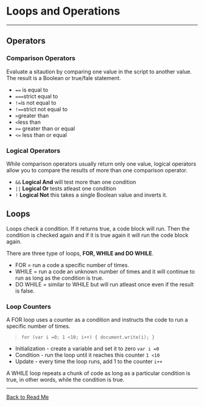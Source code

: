 # Loops and Operations

---

## Operators

### Comparison Operators

Evaluate a sitaution by comparing one value in the script to another value. The result is a Boolean or true/fale statement.

- `==` is equal to
- `===`strict equal to
- `!=`is not equal to 
- `!==`strict not equal to
- `>`greater than
- `<`less than
- `>=` greater than or equal
- `<=` less than or equal

### Logical Operators

While comparison operators usually return only one value, logical operators allow you to compare the results of more than one comparison operator.

- `&&` **Logical And** will test more than one condition
- `||` **Logical Or** tests atleast one condition
- `!` **Logical Not** this takes a single Boolean value and inverts it.

## Loops

Loops check a condition. If it returns true, a code block will run. Then the condition is checked again and if it is true again it will run the code block again.

There are three type of loops, **FOR, WHILE and DO WHILE**.

- FOR = run a code a specific number of times.
- WHILE = run a code an unknown number of times and it will continue to run as long as the condition is true.
- DO WHILE = similar to WHILE but will run atleast once even if the result is false.

### Loop Counters

A FOR loop uses a counter as a condition and instructs the code to run a specific number of times. 
>`for (var i =0; 1 <10; i++) {
    document.write(i);
}`

- Initialization - create a variable and set it to zero `var i =0`
- Condition - run the loop until it reaches this counter `1 <10`
- Update - every time the loop runs, add 1 to the counter `i++`

A WHILE loop repeats a chunk of code as long as a particular condition is true, in other words, while the condition is true.

---

[Back to Read Me](../README.md)